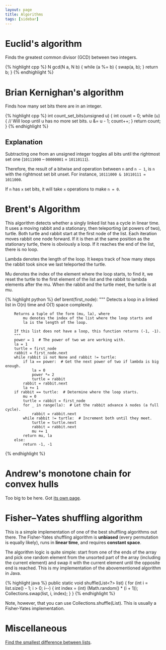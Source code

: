 ```yaml
---
layout: page
title: Algorithms
tags: [sidebar]
---
```


# Euclid's algorithm

Finds the greatest common divisor (GCD) between two integers.

{% highlight cpp %}
N gcd(N a, N b) {
    while (a %= b) {
        swap(a, b);
    }
    return b;
}
{% endhighlight %}

# Brian Kernighan's algorithm

Finds how many set bits there are in an integer.

{% highlight cpp %}
int count_set_bits(unsigned u) {
    int count = 0;
    while (u) { // Will loop until u has no more set bits.
        u &= u - 1;
        count++;
    }
    return count;
}
{% endhighlight %}

## Explanation

Subtracting one from an unsigned integer toggles all bits until the rightmost
set one (`10111000` – `00000001` = `10110111`).

Therefore, the result of a bitwise and operation between `n` and `n – 1`, is
`n` with the rightmost set bit unset. For instance, `10111000 & 10110111 =
1011000`.

If `n` has `x` set bits, it will take `x` operations to make `n = 0`.

# Brent's Algorithm

This algorithm detects whether a singly linked list has a cycle in linear time.
It uses a moving rabbit and a stationary, then teleporting (at powers of two), turtle.
Both turtle and rabbit start at the first node of the list.
Each iteration moves rabbit one node forward.
If it is then at the same position as the stationary turtle, there is obviously a loop.
If it reaches the end of the list, there is no loop.

Lambda denotes the length of the loop.
It keeps track of how many steps the rabbit took since we last teleported the turtle.

Mu denotes the index of the element where the loop starts, to find it, we reset the turtle to the first element of the list and the rabbit to lambda elements after the mu.
When the rabbit and the turtle meet, the turtle is at mu.

{% highlight python %}
    def brent(first_node):
        """
        Detects a loop in a linked list in O(n) time and O(1) space complexity.
    
        Returns a tuple of the form (mu, la), where
            mu denotes the index of the list where the loop starts and
            la is the length of the loop.
    
        If this list does not have a loop, this function returns (-1, -1).
        """
        power = 1  # The power of two we are working with.
        la = 1
        turtle = first_node
        rabbit = first_node.next
        while rabbit is not None and rabbit != turtle:
            if la == power:  # Get the next power of two if lambda is big enough.
                la = 0
                power *= 2
                turtle = rabbit
            rabbit = rabbit.next
            la += 1
        if rabbit == turtle:  # Determine where the loop starts.
            mu = 0
            turtle = rabbit = first_node
            for _ in range(la):  # Let the rabbit advance λ nodes (a full cycle).
                rabbit = rabbit.next
            while rabbit != turtle:  # Increment both until they meet.
                turtle = turtle.next
                rabbit = rabbit.next
                mu += 1
            return mu, la
        else:
            return -1, -1
{% endhighlight %}

# Andrew's monotone chain for convex hulls

Too big to be here. Got [its own page](/algorithms/andrew-monotone-chain-for-convex-hulls/).

# Fisher–Yates shuffling algorithm

This is a simple implementation of one of the best shuffling algorithms out
there. The Fisher-Yates shuffling algorithm is **unbiased** (every permutation
is equally likely), runs in **linear time**, and requires **constant space**.

The algorithm logic is quite simple: start from one of the ends of the array and
pick one random element from the unsorted part of the array (including the
current element) and swap it with the current element until the opposite end is
reached. This is my implementation of the abovementioned algorithm in Java.

{% highlight java %}
public static void shuffle(List<?> list) {
    for (int i = list.size() - 1; i > 0; i--) {
        int index = (int) (Math.random() * (i + 1));
        Collections.swap(list, i, index);
    }
}
{% endhighlight %}

Note, however, that you can use Collections.shuffle(List). This is usually a
Fisher-Yates implementation.

# Miscellaneous

[Find the smallest difference between lists](/algorithms/smallest-difference-between-lists/).